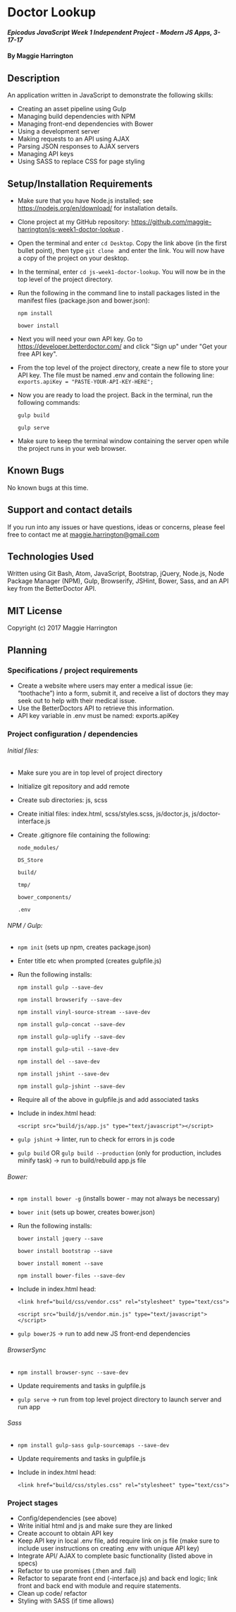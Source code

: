 
# Doctor Lookup

#### _Epicodus JavaScript Week 1 Independent Project - Modern JS Apps, 3-17-17_

#### By Maggie Harrington

## Description

An application written in JavaScript to demonstrate the following skills:
* Creating an asset pipeline using Gulp
* Managing build dependencies with NPM
* Managing front-end dependencies with Bower
* Using a development server
* Making requests to an API using AJAX
* Parsing JSON responses to AJAX servers
* Managing API keys
* Using SASS to replace CSS for page styling


## Setup/Installation Requirements

* Make sure that you have Node.js installed; see https://nodejs.org/en/download/ for installation details.

* Clone project at my GitHub repository: https://github.com/maggie-harrington/js-week1-doctor-lookup .

* Open the terminal and enter `cd Desktop`. Copy the link above (in the first bullet point), then type `git clone ` and enter the link. You will now have a copy of the project on your desktop.

* In the terminal, enter `cd js-week1-doctor-lookup`. You will now be in the top level of the project directory.

* Run the following in the command line to install packages listed in the manifest files (package.json and bower.json):

    `npm install`

    `bower install`

* Next you will need your own API key. Go to https://developer.betterdoctor.com/ and click "Sign up" under "Get your free API key".  

* From the top level of the project directory, create a new file to store your API key. The file must be named .env and contain the following line: `exports.apiKey = "PASTE-YOUR-API-KEY-HERE";`

* Now you are ready to load the project. Back in the terminal, run the following commands:

    `gulp build`

    `gulp serve`

* Make sure to keep the terminal window containing the server open while the project runs in your web browser.

## Known Bugs

No known bugs at this time.

## Support and contact details

If you run into any issues or have questions, ideas or concerns, please feel free to contact me at maggie.harrington@gmail.com

## Technologies Used

Written using Git Bash, Atom, JavaScript, Bootstrap, jQuery, Node.js, Node Package Manager (NPM), Gulp, Browserify, JSHint, Bower, Sass, and an API key from the BetterDoctor API.

## MIT License

Copyright (c) 2017 Maggie Harrington



## Planning

### Specifications / project requirements

* Create a website where users may enter a medical issue (ie: “toothache”) into a form, submit it, and receive a list of doctors they may seek out to help with their medical issue.
* Use the BetterDoctors API to retrieve this information.
* API key variable in .env must be named: exports.apiKey


### Project configuration / dependencies

###### Initial files:

* Make sure you are in top level of project directory
* Initialize git repository and add remote
* Create sub directories: js, scss
* Create initial files: index.html, scss/styles.scss, js/doctor.js, js/doctor-interface.js
* Create .gitignore file containing the following:

  `node_modules/`

  `DS_Store`

  `build/`

  `tmp/`

  `bower_components/`

  `.env`


###### NPM / Gulp:


* `npm init` (sets up npm, creates package.json)

* Enter title etc when prompted (creates gulpfile.js)

* Run the following installs:

  `npm install gulp --save-dev`

  `npm install browserify --save-dev`

  `npm install vinyl-source-stream --save-dev`

  `npm install gulp-concat --save-dev`

  `npm install gulp-uglify --save-dev`

  `npm install gulp-util --save-dev`

  `npm install del --save-dev`

  `npm install jshint --save-dev`

  `npm install gulp-jshint --save-dev`

* Require all of the above in gulpfile.js and add associated tasks
* Include in index.html head:

  `<script src="build/js/app.js" type="text/javascript"></script>`

* `gulp jshint` -> linter, run to check for errors in js code

* `gulp build` OR `gulp build --production` (only for production, includes minify task) -> run to build/rebuild app.js file


###### Bower:

* `npm install bower -g` (installs bower - may not always be necessary)

* `bower init` (sets up bower, creates bower.json)

* Run the following installs:

  `bower install jquery --save`

  `bower install bootstrap --save`

  `bower install moment --save`

  `npm install bower-files --save-dev`

* Include in index.html head:

  `<link href="build/css/vendor.css" rel="stylesheet" type="text/css">`

  `<script src="build/js/vendor.min.js" type="text/javascript"></script>`

* `gulp bowerJS` -> run to add new JS front-end dependencies


###### BrowserSync

* `npm install browser-sync --save-dev`

* Update requirements and tasks in gulpfile.js

* `gulp serve` -> run from top level project directory to launch server and run app


###### Sass

* `npm install gulp-sass gulp-sourcemaps --save-dev`

* Update requirements and tasks in gulpfile.js
* Include in index.html head:

  `<link href="build/css/styles.css" rel="stylesheet" type="text/css">`


### Project stages

* Config/dependencies (see above)
* Write initial html and js and make sure they are linked
* Create account to obtain API key
* Keep API key in local .env file, add require link on js file (make sure to include user instructions on creating .env with unique API key)
* Integrate API/ AJAX to complete basic functionality (listed above in specs)
* Refactor to use promises (.then and .fail)
* Refactor to separate front end (-interface.js) and back end logic; link front and back end with module and require statements.
* Clean up code/ refactor
* Styling with SASS (if time allows)
